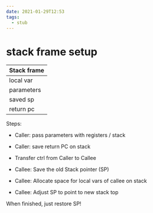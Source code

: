 ```yaml
---
date: 2021-01-29T12:53
tags: 
  - stub
---
```


# stack frame setup

| Stack frame |
|-------------|
| local var   |
| parameters  |
| saved sp    |
| return pc   |

Steps:

- Caller: pass parameters with registers / stack
- Caller: save return PC on stack

- Transfer ctrl from Caller to Callee
- Callee: Save the old Stack pointer (SP)
- Callee: Allocate space for local vars of callee on stack
- Callee: Adjust SP to point to new stack top

When finished, just restore SP!
